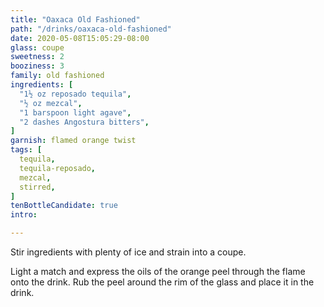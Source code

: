 ```yaml
---
title: "Oaxaca Old Fashioned"
path: "/drinks/oaxaca-old-fashioned"
date: 2020-05-08T15:05:29-08:00
glass: coupe
sweetness: 2
booziness: 3
family: old fashioned
ingredients: [
  "1½ oz reposado tequila",
  "½ oz mezcal",
  "1 barspoon light agave",
  "2 dashes Angostura bitters",
]
garnish: flamed orange twist
tags: [
  tequila,
  tequila-reposado,
  mezcal,
  stirred,
]
tenBottleCandidate: true
intro:

---
```

Stir ingredients with plenty of ice and strain into a coupe.

Light a match and express the oils of the orange peel through the flame onto the drink.
Rub the peel around the rim of the glass and place it in the drink.
